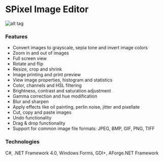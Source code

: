 # SPixel Image Editor

![alt tag](https://dl.dropboxusercontent.com/u/21570423/spixel.png)

### Features
- Convert images to grayscale, sepia tone and invert image colors
- Zoom in and out of images
- Full screen view
- Rotate and flip
- Resize, crop and shrink
- Image printing and print preview
- View image properties, histogram and statistics
- Color, channels and HSL filtering
- Brightness, contrast and saturation adjustment
- Gamma correction and hue modification
- Blur and sharpen
- Apply effects like oil painting, perlin noise, jitter and pixellate
- Cut, copy and paste images
- Undo functionality
- Drag & drop functionality
- Support for common image file formats: JPEG, BMP, GIF, PNG, TIFF

### Technologies
C#, .NET Framework 4.0, Windows Forms, GDI+, AForge.NET Framework
